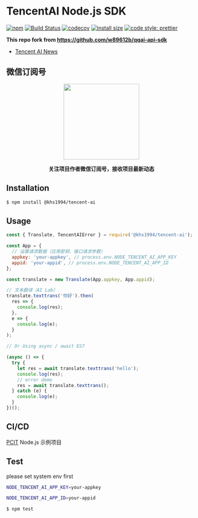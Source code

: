 # TencentAI Node.js SDK

[![npm](https://img.shields.io/npm/v/@khs1994/tencent-ai.svg)](https://www.npmjs.com/package/@khs1994/tencent-ai) [![Build Status](https://travis-ci.com/khs1994-php/tencent-ai-node.svg?branch=master)](https://travis-ci.com/khs1994-php/tencent-ai-node) [![codecov](https://codecov.io/gh/khs1994-php/tencent-ai-node/branch/master/graph/badge.svg)](https://codecov.io/gh/khs1994-php/tencent-ai-node) [![install size](https://packagephobia.now.sh/badge?p=@khs1994/tencent-ai)](https://packagephobia.now.sh/result?p=@khs1994/tencent-ai) [![code style: prettier](https://badgen.now.sh/badge/code%20style/prettier/ff69b4)](https://github.com/prettier/prettier)

**This repo fork from https://github.com/w89612b/qqai-api-sdk**

- [Tencent AI News](https://github.com/khs1994-php/tencent-ai-news)

## 微信订阅号

<p align="center">
<img width="200" src="https://user-images.githubusercontent.com/16733187/46847944-84a96b80-ce19-11e8-9f0c-ec84b2ac463e.jpg">
</p>

<p align="center"><strong>关注项目作者微信订阅号，接收项目最新动态</strong></p>

## Installation

```bash
$ npm install @khs1994/tencent-ai
```

## Usage

```js
const { Translate, TencentAIError } = require('@khs1994/tencent-ai');

const App = {
  // 设置请求数据（应用密钥、接口请求参数）
  appkey: 'your-appkey', // process.env.NODE_TENCENT_AI_APP_KEY
  appid: 'your-appid', // process.env.NODE_TENCENT_AI_APP_ID
};

const translate = new Translate(App.appkey, App.appid);

// 文本翻译（AI Lab）
translate.texttrans('你好').then(
  res => {
    console.log(res);
  },
  e => {
    console.log(e);
  }
);

// Or Using async / await ES7

(async () => {
  try {
    let res = await translate.texttrans('hello');
    console.log(res);
    // error demo
    res = await translate.texttrans();
  } catch (e) {
    console.log(e);
  }
})();
```

## CI/CD

[PCIT](https://github.com/khs1994-php/pcit) Node.js 示例项目

## Test

please set system env first

```bash
NODE_TENCENT_AI_APP_KEY=your-appkey

NODE_TENCENT_AI_APP_ID=your-appid
```

```bash
$ npm test
```
